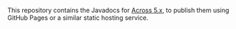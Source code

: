 This repository contains the Javadocs for [Across
5.x](https://foreach-across.github.io), to publish them using GitHub
Pages or a similar static hosting service.
